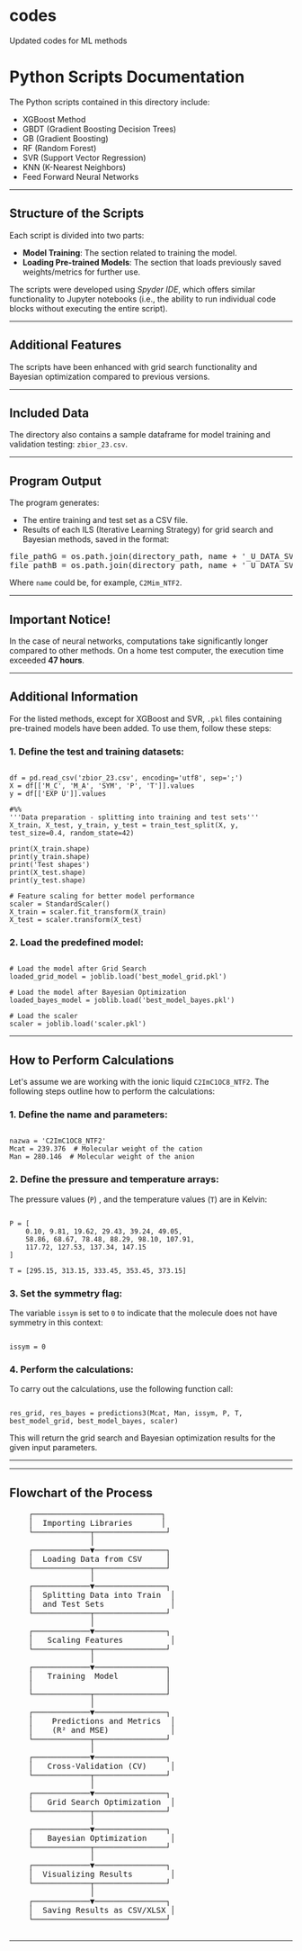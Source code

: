 # codes
Updated codes for ML methods
<h1>Python Scripts Documentation</h1>

<p>The Python scripts contained in this directory include:</p>
<ul>
  <li>XGBoost Method</li>
  <li>GBDT (Gradient Boosting Decision Trees)</li>
  <li>GB (Gradient Boosting)</li>
  <li>RF (Random Forest)</li>
  <li>SVR (Support Vector Regression)</li>
  <li>KNN (K-Nearest Neighbors)</li>
  <li>Feed Forward Neural Networks</li>
</ul>

<hr>

<h2>Structure of the Scripts</h2>
<p>Each script is divided into two parts:</p>
<ul>
  <li><strong>Model Training</strong>: The section related to training the model.</li>
  <li><strong>Loading Pre-trained Models</strong>: The section that loads previously saved weights/metrics for further use.</li>
</ul>

<p>The scripts were developed using <em>Spyder IDE</em>, which offers similar functionality to Jupyter notebooks (i.e., the ability to run individual code blocks without executing the entire script).</p>

<hr>

<h2>Additional Features</h2>
<p>The scripts have been enhanced with grid search functionality and Bayesian optimization compared to previous versions.</p>

<hr>

<h2>Included Data</h2>
<p>The directory also contains a sample dataframe for model training and validation testing: <code>zbior_23.csv</code>.</p>

<hr>

<h2>Program Output</h2>
<p>The program generates:</p>
<ul>
  <li>The entire training and test set as a CSV file.</li>
  <li>Results of each ILS (Iterative Learning Strategy) for grid search and Bayesian methods, saved in the format:</li>
</ul>

<pre>
file_pathG = os.path.join(directory_path, name + '_U_DATA_SVR_GRID.xlsx')
file_pathB = os.path.join(directory_path, name + '_U_DATA_SVR_BAYES.xlsx')
</pre>

<p>Where <code>name</code> could be, for example, <code>C2Mim_NTF2</code>.</p>

<hr>

<h2>Important Notice!</h2>
<p>In the case of neural networks, computations take significantly longer compared to other methods. On a home test computer, the execution time exceeded <strong>47 hours</strong>.</p>

<hr>

<h2>Additional Information</h2>
<p>For the listed methods, except for XGBoost and SVR, <code>.pkl</code> files containing pre-trained models have been added. To use them, follow these steps:</p>

<h3>1. Define the test and training datasets:</h3>

<pre><code>
df = pd.read_csv('zbior_23.csv', encoding='utf8', sep=';')
X = df[['M_C', 'M_A', 'SYM', 'P', 'T']].values
y = df[['EXP U']].values

#%%
'''Data preparation - splitting into training and test sets'''
X_train, X_test, y_train, y_test = train_test_split(X, y, test_size=0.4, random_state=42)

print(X_train.shape)
print(y_train.shape)
print('Test shapes')
print(X_test.shape)
print(y_test.shape)

# Feature scaling for better model performance
scaler = StandardScaler()
X_train = scaler.fit_transform(X_train)
X_test = scaler.transform(X_test)
</code></pre>

<h3>2. Load the predefined model:</h3>

<pre><code>
# Load the model after Grid Search
loaded_grid_model = joblib.load('best_model_grid.pkl')

# Load the model after Bayesian Optimization
loaded_bayes_model = joblib.load('best_model_bayes.pkl')

# Load the scaler
scaler = joblib.load('scaler.pkl')
</code></pre>

<hr>

<h2>How to Perform Calculations</h2>
<p>Let's assume we are working with the ionic liquid <code>C2ImC1OC8_NTF2</code>. The following steps outline how to perform the calculations:</p>

<h3>1. Define the name and parameters:</h3>

<pre><code>
nazwa = 'C2ImC1OC8_NTF2'
Mcat = 239.376  # Molecular weight of the cation
Man = 280.146  # Molecular weight of the anion
</code></pre>

<h3>2. Define the pressure and temperature arrays:</h3>
<p>The pressure values (<code>P</code>) , and the temperature values (<code>T</code>) are in Kelvin:</p>

<pre><code>
P = [
    0.10, 9.81, 19.62, 29.43, 39.24, 49.05, 
    58.86, 68.67, 78.48, 88.29, 98.10, 107.91, 
    117.72, 127.53, 137.34, 147.15
]

T = [295.15, 313.15, 333.45, 353.45, 373.15]
</code></pre>

<h3>3. Set the symmetry flag:</h3>
<p>The variable <code>issym</code> is set to <code>0</code> to indicate that the molecule does not have symmetry in this context:</p>

<pre><code>
issym = 0
</code></pre>

<h3>4. Perform the calculations:</h3>
<p>To carry out the calculations, use the following function call:</p>

<pre><code>
res_grid, res_bayes = predictions3(Mcat, Man, issym, P, T, best_model_grid, best_model_bayes, scaler)
</code></pre>

<p>This will return the grid search and Bayesian optimization results for the given input parameters.</p>

<hr>

<hr>

<h2>Flowchart of the Process</h2>

<div style="font-family: 'Courier New', Courier, monospace;">
  <pre>
    ┌───────────────────────────┐
    │  Importing Libraries      │
    └────────────┬───────────────┘
                 │
    ┌────────────▼───────────────┐
    │  Loading Data from CSV     │
    └────────────┬───────────────┘
                 │
    ┌────────────▼───────────────┐
    │  Splitting Data into Train  │
    │  and Test Sets              │
    └────────────┬───────────────┘
                 │
    ┌────────────▼───────────────┐
    │   Scaling Features          │
    └────────────┬───────────────┘
                 │
    ┌────────────▼───────────────┐
    │   Training  Model          │
    │                            │
    └────────────┬───────────────┘
                 │
    ┌────────────▼───────────────┐
    │    Predictions and Metrics  │
    │    (R² and MSE)             │
    └────────────┬───────────────┘
                 │
    ┌────────────▼───────────────┐
    │   Cross-Validation (CV)     │
    └────────────┬───────────────┘
                 │
    ┌────────────▼───────────────┐
    │   Grid Search Optimization  │
    └────────────┬───────────────┘
                 │
    ┌────────────▼───────────────┐
    │   Bayesian Optimization     │
    └────────────┬───────────────┘
                 │
    ┌────────────▼───────────────┐
    │  Visualizing Results        │
    └────────────┬───────────────┘
                 │
    ┌────────────▼───────────────┐
    │  Saving Results as CSV/XLSX │
    └────────────────────────────┘
  </pre>
</div>

<hr>
